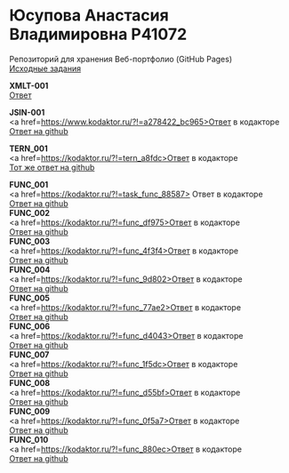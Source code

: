 # Юсупова Анастасия Владимировна Р41072
Репозиторий для хранения Веб-портфолио (GitHub Pages)<br/>
<a href=https://github.com/GossJS/ifmo-2019/tree/tasks-2020-spring>Исходные задания</a><br/>

<b>XMLT-001</b><br/>
<a href=https://github.com/Nyussay/tasks/tree/master/XMLT-001>Ответ</a> <br/>


<b>JSIN-001</b><br/>
<a href=https://www.kodaktor.ru/?!=a278422_bc965>Ответ в кодакторе</a><br/>
<a href=https://github.com/AnastasiiaIusupova/tasks/blob/master/JSIN-001>Ответ на github</a><br/>

<b>TERN_001</b><br/>
<a href=https://kodaktor.ru/?!=tern_a8fdc>Ответ в кодакторе</a><br/>
<a href=https://github.com/AnastasiiaIusupova/tasks/blob/master/TERN_001>Тот же ответ на github</a><br/>

<b>FUNC_001</b><br/>
<a href=https://kodaktor.ru/?!=task_func_88587> Ответ в кодакторе</a> <br/>
<a href=https://github.com/AnastasiiaIusupova/tasks/blob/master/FUNC_001> Ответ на github</a> <br/>
<b>FUNC_002</b><br/>
<a href=https://kodaktor.ru/?!=func_df975>Ответ в кодакторе</a> <br/>
<a href=https://github.com/AnastasiiaIusupova/tasks/blob/master/FUNC_002>Ответ на github</a> <br/>
<b>FUNC_003</b><br/>
<a href=https://kodaktor.ru/?!=func_4f3f4>Ответ в кодакторе</a> <br/>
<a href=https://github.com/AnastasiiaIusupova/tasks/blob/master/FUNC_003>Ответ на github</a> <br/>
<b>FUNC_004</b><br/>
<a href=https://kodaktor.ru/?!=func_9d802>Ответ в кодакторе</a> <br/>
<a href=https://github.com/AnastasiiaIusupova/tasks/blob/master/FUNC_004>Ответ на github</a> <br/>
<b>FUNC_005</b><br/>
<a href=https://kodaktor.ru/?!=func_77ae2>Ответ в кодакторе</a> <br/>
<a href=https://github.com/AnastasiiaIusupova/tasks/blob/master/FUNC_005>Ответ на github</a> <br/>
<b>FUNC_006</b><br/>
<a href=https://kodaktor.ru/?!=func_d4043>Ответ в кодакторе</a> <br/>
<a href=https://github.com/AnastasiiaIusupova/tasks/blob/master/FUNC_006>Ответ на github</a> <br/>
<b>FUNC_007</b><br/>
<a href=https://kodaktor.ru/?!=func_1f5dc>Ответ в кодакторе</a> <br/>
<a href=https://github.com/AnastasiiaIusupova/tasks/blob/master/FUNC_007>Ответ на github</a> <br/>
<b>FUNC_008</b><br/>
<a href=https://kodaktor.ru/?!=func_d55bf>Ответ в кодакторе</a> <br/>
<a href=https://github.com/AnastasiiaIusupova/tasks/blob/master/FUNC_008>Ответ на github</a> <br/>
<b>FUNC_009</b><br/>
<a href=https://kodaktor.ru/?!=func_0f5a7>Ответ в кодакторе</a> <br/>
<a href=https://github.com/AnastasiiaIusupova/tasks/blob/master/FUNC_009>Ответ на github</a> <br/>
<b>FUNC_010</b><br/>
<a href=https://kodaktor.ru/?!=func_880ec>Ответ в кодакторе</a> <br/>
<a href=https://github.com/AnastasiiaIusupova/tasks/blob/master/FUNC_009>Ответ на github</a> <br/>
